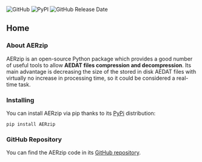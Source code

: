 ![GitHub](https://img.shields.io/github/license/alvaroy96/AERzip?label=License&style=plastic)
![PyPI](https://img.shields.io/pypi/v/AERzip?label=AERzip&style=plastic)
![GitHub Release Date](https://img.shields.io/github/release-date/alvaroy96/aerzip?label=Release%20date&style=plastic)

## Home

### About AERzip

AERzip is an open-source Python package which provides a good number of useful tools to allow **AEDAT files compression and decompression**. Its main advantage is decreasing the size of the stored in disk AEDAT files with virtually no increase in processing time, so it could be considered a real-time task.

### Installing

You can install AERzip via pip thanks to its [PyPi](https://pypi.org/project/AERzip/) distribution:

```
pip install AERzip
```

### GitHub Repository

You can find the AERzip code in its [GitHub repository](https://github.com/alvaroy96/AERzip).

